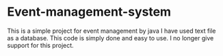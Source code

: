 # Event-management-system
This is a simple project for event management by java
I have used text file as a database.
This code is simply done and easy to use.
I no longer give support for this project.
